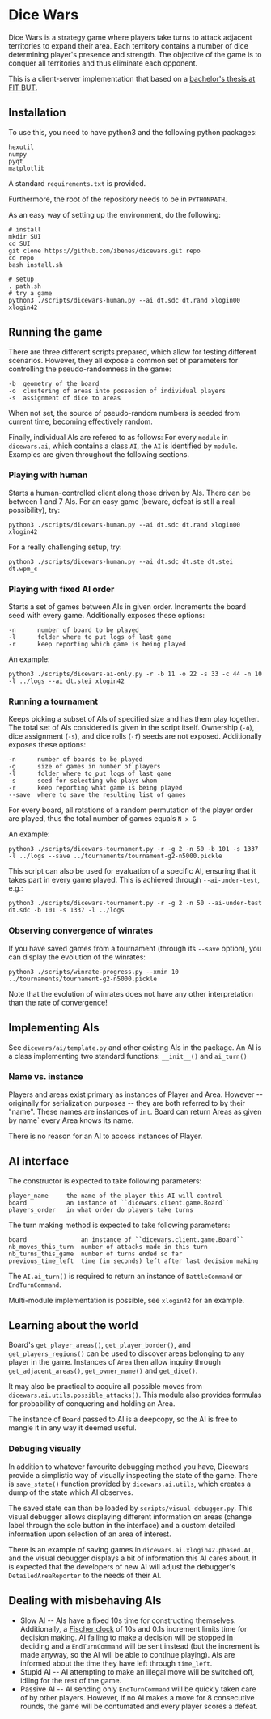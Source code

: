 # Dice Wars

Dice Wars is a strategy game where players take turns to attack adjacent territories to expand
their area. Each territory contains a number of dice determining player's presence
and strength. The objective of the game is to conquer all territories and thus eliminate each opponent.

This is a client-server implementation that based on a [bachelor's thesis at FIT BUT](https://www.vutbr.cz/www_base/zav_prace_soubor_verejne.php?file_id=180901).


## Installation

To use this, you need to have python3 and the following python packages:

    hexutil
    numpy
    pyqt
    matplotlib

A standard ``requirements.txt`` is provided.

Furthermore, the root of the repository needs to be in ``PYTHONPATH``.

As an easy way of setting up the environment, do the following:

    # install
    mkdir SUI
    cd SUI
    git clone https://github.com/ibenes/dicewars.git repo
    cd repo
    bash install.sh

    # setup
    . path.sh
    # try a game
    python3 ./scripts/dicewars-human.py --ai dt.sdc dt.rand xlogin00 xlogin42


## Running the game

There are three different scripts prepared, which allow for testing different scenarios.
However, they all expose a common set of parameters for controlling the pseudo-randomness in the game:

    -b  geometry of the board
    -o  clustering of areas into possesion of individual players  
    -s  assignment of dice to areas

When not set, the source of pseudo-random numbers is seeded from current time, becoming effectively random.

Finally, individual AIs are refered to as follows:
For every ``module`` in ``dicewars.ai``, which contains a class ``AI``, the ``AI`` is identified by ``module``. Examples are given throughout the following sections.

### Playing with human
Starts a human-controlled client along those driven by AIs.
There can be between 1 and 7 AIs.
For an easy game (beware, defeat is still a real possibility), try:

    python3 ./scripts/dicewars-human.py --ai dt.sdc dt.rand xlogin00 xlogin42

For a really challenging setup, try:

    python3 ./scripts/dicewars-human.py --ai dt.sdc dt.ste dt.stei dt.wpm_c

### Playing with fixed AI order
Starts a set of games between AIs in given order.
Increments the board seed with every game.
Additionally exposes these options:

    -n      number of board to be played
    -l      folder where to put logs of last game
    -r      keep reporting which game is being played

An example:

    python3 ./scripts/dicewars-ai-only.py -r -b 11 -o 22 -s 33 -c 44 -n 10 -l ../logs --ai dt.stei xlogin42

### Running a tournament
Keeps picking a subset of AIs of specified size and has them play together.
The total set of AIs considered is given in the script itself.
Ownership (``-o``), dice assignment (``-s``), and dice rolls (``-f``) seeds are not exposed.
Additionally exposes these options:

    -n      number of boards to be played
    -g      size of games in number of players
    -l      folder where to put logs of last game
    -s      seed for selecting who plays whom
    -r      keep reporting what game is being played
    --save  where to save the resulting list of games

For every board, all rotations of a random permutation of the player order are played, thus the total number of games equals ``N x G``

An example:

    python3 ./scripts/dicewars-tournament.py -r -g 2 -n 50 -b 101 -s 1337 -l ../logs --save ../tournaments/tournament-g2-n5000.pickle

This script can also be used for evaluation of a specific AI, ensuring that it takes part in every game played.
This is achieved through ``--ai-under-test``, e.g.:

    python3 ./scripts/dicewars-tournament.py -r -g 2 -n 50 --ai-under-test dt.sdc -b 101 -s 1337 -l ../logs

### Observing convergence of winrates
If you have saved games from a tournament (through its ``--save`` option), you can display the evolution of the winrates:

    python3 ./scripts/winrate-progress.py --xmin 10 ../tournaments/tournament-g2-n5000.pickle 

Note that the evolution of winrates does not have any other interpretation than the rate of convergence!

## Implementing AIs
See ``dicewars/ai/template.py`` and other existing AIs in the package.
An AI is a class implementing two standard functions: ``__init__()`` and ``ai_turn()``


### Name vs. instance
Players and areas exist primary as instances of Player and Area.
However -- originally for serialization purposes -- they are both referred to by their "name".
These names are instances of `int`.
Board can return Areas as given by name` every Area knows its name.

There is no reason for an AI to access instances of Player.

## AI interface

The constructor is expected to take following parameters:

    player_name     the name of the player this AI will control
    board           an instance of ``dicewars.client.game.Board``
    players_order   in what order do players take turns

The turn making method is expected to take following parameters:

    board               an instance of ``dicewars.client.game.Board``   
    nb_moves_this_turn  number of attacks made in this turn
    nb_turns_this_game  number of turns ended so far
    previous_time_left  time (in seconds) left after last decision making

The ``AI.ai_turn()`` is required to return an instance of ``BattleCommand`` or ``EndTurnCommand``.

Multi-module implementation is possible, see ``xlogin42`` for an example.

## Learning about the world
Board's ``get_player_areas()``, ``get_player_border()``, and ``get_players_regions()`` can be used to discover areas belonging to any player in the game.
Instances of ``Area`` then allow inquiry through ``get_adjacent_areas()``, ``get_owner_name()`` and ``get_dice()``.

It may also be practical to acquire all possible moves from ``dicewars.ai.utils.possible_attacks()``.
This module also provides formulas for probability of conquering and holding an Area.

The instance of ``Board`` passed to AI is a deepcopy, so the AI is free to mangle it in any way it deemed useful.

### Debuging visually
In addition to whatever favourite debugging method you have, Dicewars provide a simplistic way of visually inspecting the state of the game.
There is `save_state()` function provided by `dicewars.ai.utils`, which creates a dump of the state which AI observes.

The saved state can than be loaded by `scripts/visual-debugger.py`.
This visual debugger allows displaying different information on areas (change label through the sole button in the interface) and a custom detailed information upon selection of an area of interest.

There is an example of saving games in `dicewars.ai.xlogin42.phased.AI`, and the visual debugger displays a bit of information this AI cares about.
It is expected that the developers of new AI will adjust the debugger's `DetailedAreaReporter` to the needs of their AI.

## Dealing with misbehaving AIs

* Slow AI -- AIs have a fixed 10s time for constructing themselves.
Additionally, a [Fischer clock](https://en.wikipedia.org/wiki/Time_control#Increment_and_delay_methods) of 10s and 0.1s increment limits time for decision making.
AI failing to make a decision will be stopped in deciding and a ``EndTurnCommand`` will be sent instead (but the increment is made anyway, so the AI will be able to continue playing).
AIs are informed about the time they have left through ``time_left``. 
* Stupid AI -- AI attempting to make an illegal move will be switched off, idling for the rest of the game.
* Passive AI -- AI sending only ``EndTurnCommand`` will be quickly taken care of by other players. However, if no AI makes a move for 8 consecutive rounds, the game will be contumated and every player scores a defeat.
